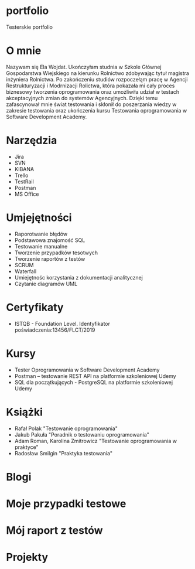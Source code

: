 # portfolio
Testerskie portfolio

# O mnie 
Nazywam się Ela Wojdat. Ukończyłam studnia w Szkole Głównej Gospodarstwa Wiejskiego na kierunku Rolnictwo zdobywając tytuł magistra inżyniera Rolnictwa. Po zakończeniu studiów rozpoczełąm pracę w Agencji Restrukturyzacji i Modrnizacji Rolictwa, która pokazała mi cały proces biznesowy tworzenia oprogramowania oraz umożliwiła udział w testach akceptacyjnych zmian do systemów Agencyjnych. Dzięki temu zafascynował mnie świat testowania i skłonił do poszerzania wiedzy w zakresie testowania oraz ukończenia kursu Testowania oprogramowania w Software Development Academy.

# Narzędzia 
 * Jira
 * SVN
 * KIBANA
 * Trello
 * TestRail
 * Postman
 * MS Office

# Umjejętności 
 * Raporotwanie błędów
 * Podstawowa znajomość SQL
 * Testowanie manualne
 * Tworzenie przypadków tesotwych 
 * Tworzenie raportów z testów
 * SCRUM
 * Waterfall
 * Umiejętnośc korzystania z dokumentacji analitycznej
 * Czytanie diagramów UML

# Certyfikaty 
 * ISTQB - Foundation Level. Identyfikator poświadczenia:13456/FLCT/2019

# Kursy 
 * Tester Oprogramowania w Software Development Academy
 * Postman – testowanie REST API na platformie szkoleniowej Udemy 
 * SQL dla początkujących - PostgreSQL na platformie szkoleniowej Udemy

# Książki
 * Rafał Polak "Testowanie oprogramowania"
 * Jakub Pakuła "Poradnik o testowaniu oprogramowania"
 * Adam Roman, Karolina Zmitrowicz "Testowanie oprogramowania w praktyce"
 * Radosław Smilgin "Praktyka testowania"

# Blogi

# Moje przypadki testowe 

# Mój raport z testów 

# Projekty 

